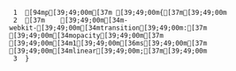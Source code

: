      1	[94mp[39;49;00m[37m [39;49;00m{[37m[39;49;00m
     2	[37m    [39;49;00m[34m-webkit-[39;49;00m[34mtransition[39;49;00m:[37m [39;49;00m[34mopacity[39;49;00m[37m [39;49;00m[34m1[39;49;00m[36ms[39;49;00m[37m [39;49;00m[34mlinear[39;49;00m;[37m[39;49;00m
     3	}

